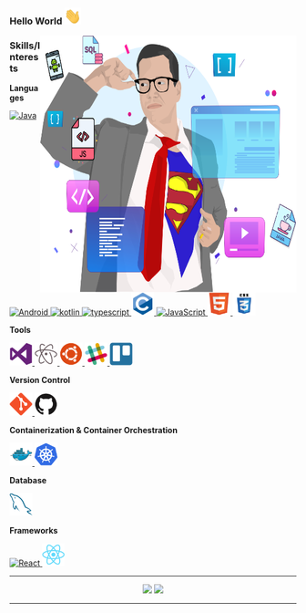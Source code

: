 ### Hello World <img src="https://raw.githubusercontent.com/DavidCabral/DavidCabral/master/assets/Hi.gif?raw=true" width="30px">

<img align = 'right' src="https://raw.githubusercontent.com/DavidCabral/DavidCabral/main/assets/eu.svg" alt="David Cabral" width="450" height="450">


### Skills/Interests

**Languages**


<a href="https://www.java.com/en/">
  <img
    alt="Java"
    height="40"
    width="40"
    src="https://raw.githubusercontent.com/DavidCabral/DavidCabral/master/assets/java-original.svg?raw=true?sanitize=true" />
</a>
<a href="https://www.java.com/en/">
  <img
    alt="Android"
    height="40"
    width="40"
    src="https://raw.githubusercontent.com/DavidCabral/DavidCabral/master/assets/android-original.svg?raw=true?sanitize=true" />
</a>
<a href="https://www.java.com/en/">
  <img
    alt="kotlin"
    height="40"
    width="40"
    src="https://raw.githubusercontent.com/DavidCabral/DavidCabral/master/assets/kotlin-original.svg?raw=true?sanitize=true" />
</a>
<a href="https://www.java.com/en/">
  <img
    alt="typescript"
    height="40"
    width="40"
    src="https://raw.githubusercontent.com/DavidCabral/DavidCabral/master/assets/typescript-original.svg?raw=true?sanitize=true" />
</a>
<a href="https://www.cprogramming.com/">
  <img
    alt="C"
    height="40"
    width="40"
    src="https://raw.githubusercontent.com/DavidCabral/DavidCabral/master/assets/c-original.svg?raw=true?sanitize=true" />
</a>
<a href="https://www.javascript.com/">
  <img
    alt="JavaScript"
    height="40"
    width="40"
     src="https://raw.githubusercontent.com/DavidCabral/DavidCabral/master/assets/javascript-original.svg?raw=true?sanitize=true" />
</a>
<a href="https://w3.org/">
  <img
    alt="Dart"
    height="40"
    width="40"
    src="https://raw.githubusercontent.com/DavidCabral/DavidCabral/master/assets/html5-original.svg" />
</a>
<a href="https://w3.org/">
  <img
    alt="CSS"
    height="40"
    width="40"
    src="https://raw.githubusercontent.com/DavidCabral/DavidCabral/master/assets/css3.svg" />
</a>


**Tools**

<a href="code.visualstudio.com/">
  <img 
    alt="VS Code"
    height="40"
    width="40"
    src="https://raw.githubusercontent.com/DavidCabral/DavidCabral/master/assets/visualstudio-plain.svg" />
</a>
<a href="atom.io">
  <img 
    alt="Atom"
    height="40"
    width="40"
    src="https://raw.githubusercontent.com/DavidCabral/DavidCabral/master/assets/atom-original.svg" />
</a>
<a href="https://ubuntu.com">
  <img 
    alt="Ubuntu"
    height="40"
    width="40"
    src="https://raw.githubusercontent.com/DavidCabral/DavidCabral/master/assets/ubuntu-plain.svg" />
</a>
<a href="https://slack.com">
  <img 
    alt="Slack"
    height="40"
    width="40"
    src="https://raw.githubusercontent.com/DavidCabral/DavidCabral/master/assets/slack-original.svg" />
</a>
  <a href="https://trello.com">
  <img 
    alt="Trello"
    height="40"
    width="40"
    src="https://raw.githubusercontent.com/DavidCabral/DavidCabral/master/assets/trello-plain.svg" />
</a>


**Version Control**

<a href="https://git-scm.com">
  <img
    alt="Git"
    height="40"
    width="40"
    src="https://raw.githubusercontent.com/DavidCabral/DavidCabral/master/assets/git-original.svg" />
</a>
<a href="https://github.com">
  <img
    alt="Github"
    height="40"
    width="40"
    src="https://raw.githubusercontent.com/DavidCabral/DavidCabral/master/assets/github-original.svg" />
</a>


**Containerization & Container Orchestration**

<a href="https://hub.docker.com/">
  <img 
    alt="Docker"
    height="40"
    width="40"
    src="https://raw.githubusercontent.com/DavidCabral/DavidCabral/master/assets/docker-original.svg" />
</a>
<a href="https://kubernetes.io/">
  <img 
    alt="Kubernetes"
    height="40"
    width="40"
    src="https://raw.githubusercontent.com/DavidCabral/DavidCabral/master/assets/kubernetes-icon.svg" />
</a>


**Database**

<a href="https://mysql.com/">
  <img 
    alt="MySql"
    height="40"
    width="40"
    src="https://raw.githubusercontent.com/DavidCabral/DavidCabral/master/assets/mysql-original.svg" />
</a>


**Frameworks**


<a href="https://reactjs.org/">
  <img
    alt="React"
    height="40"
    width="40"
    src="https://raw.githubusercontent.com/DavidCabral/DavidCabral/master/assets/angularjs-original.svg" />
</a>

<a href="https://reactjs.org/">
  <img
    alt="React"
    height="40"
    width="40"
    src="https://raw.githubusercontent.com/DavidCabral/DavidCabral/master/assets/react-original.svg" />
</a>

<br>

<hr>
<p align = "center">
  <img src = "https://github-readme-stats.vercel.app/api?username=DavidCabral&show_icons=true&theme=dark&line_height=40">
  <img src = "https://github-readme-stats.vercel.app/api/top-langs/?username=DavidCabral&theme=dark">
</p>

<hr>
<p align="center">
 
</p>



<!--
**DavidCabral/DavidCabral** is a ✨ _special_ ✨ repository because its `README.md` (this file) appears on your GitHub profile.
Here are some ideas to get you started:

- 🔭 I’m currently working on ...
- 🌱 I’m currently learning ...
- 👯 I’m looking to collaborate on ...
- 🤔 I’m looking for help with ...
- 💬 Ask me about ...
- 📫 How to reach me: ...
- 😄 Pronouns: ...
- ⚡ Fun fact: ...
-->

